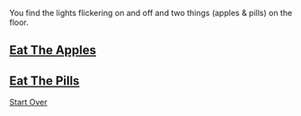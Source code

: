 You find the lights flickering on and off and two things (apples & pills) on the floor.

## [Eat The Apples](poisonous.md)
## [Eat The Pills](teleport.md)

[Start Over](../README.md)
